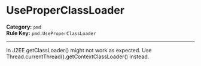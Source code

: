 # UseProperClassLoader
**Category:** `pmd`<br/>
**Rule Key:** `pmd:UseProperClassLoader`<br/>


-----

In J2EE getClassLoader() might not work as expected. Use Thread.currentThread().getContextClassLoader() instead.
